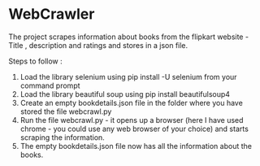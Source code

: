 # WebCrawler
The project scrapes information about books from the flipkart website - Title , description and ratings and stores in a json file.

Steps to follow :

1. Load the library selenium using pip install -U selenium from your command prompt
2. Load the library beautiful soup using pip install beautifulsoup4
3. Create an empty bookdetails.json file in the folder where you have stored the file webcrawl.py
3. Run the file webcrawl.py - it opens up a browser (here I have used chrome - you could use any web browser of your choice) and starts scraping the information. 
4. The empty bookdetails.json file now has all the information about the books.


